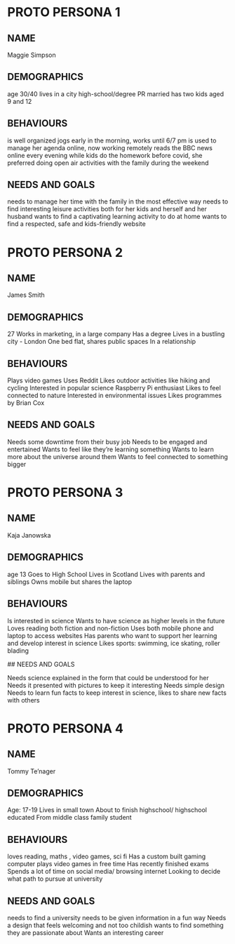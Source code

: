 # PROTO PERSONA 1

## NAME
Maggie Simpson

## DEMOGRAPHICS
age 30/40
lives in a city
high-school/degree
PR
married
has two kids aged 9 and 12

## BEHAVIOURS
is well organized
jogs early in the morning, works until 6/7 pm 
is used to manage her agenda online, now working remotely 
reads the BBC news online every evening while kids do the homework
before covid, she preferred doing open air activities with the family during the weekend 

## NEEDS AND GOALS
needs to manage her time with the family in the most effective way
needs to find interesting leisure activities both for her kids and herself and her husband
wants to find a captivating learning activity to do at home
wants to find a respected, safe and kids-friendly website


# PROTO PERSONA 2

## NAME
James Smith

## DEMOGRAPHICS
27
Works in marketing, in a large company
Has a degree
Lives in a bustling city - London
One bed flat, shares public spaces
In a relationship

## BEHAVIOURS
Plays video games
Uses Reddit
Likes outdoor activities like hiking and cycling
Interested in popular science
Raspberry Pi enthusiast
Likes to feel connected to nature
Interested in environmental issues
Likes programmes by Brian Cox

## NEEDS AND GOALS
Needs some downtime from their busy job
Needs to be engaged and entertained
Wants to feel like they’re learning something
Wants to learn more about the universe around them
Wants to feel connected to something bigger


# PROTO PERSONA 3

## NAME
Kaja Janowska

## DEMOGRAPHICS
age 13
Goes to High School
Lives in Scotland
Lives with parents and siblings
Owns mobile but  shares the laptop

## BEHAVIOURS
Is interested in science
Wants to have science as higher levels in the future
Loves reading both fiction and non-fiction
Uses both mobile phone and laptop to access websites
Has parents who want to support her learning and develop interest in science
Likes sports: swimming, ice skating, roller blading

## NEEDS AND GOALS

Needs science explained in the form that could be understood for her
Needs it presented with pictures to keep it interesting
Needs simple design
Needs to learn fun facts to keep interest in science, likes to share new facts with others


# PROTO PERSONA 4

## NAME
Tommy Te’nager

## DEMOGRAPHICS
Age: 17-19
Lives in small town
About to finish highschool/ highschool educated
From middle class family
student

## BEHAVIOURS
loves reading, maths , video games, sci fi
Has a custom built gaming computer
plays video games in free time
Has recently finished exams
Spends a lot of time on social media/ browsing internet
Looking to decide what path to pursue at university

## NEEDS AND GOALS
needs to find a university 
needs to be given information in a fun way
Needs a design that feels welcoming and not too childish
wants to find something they are passionate about
Wants an interesting career

























